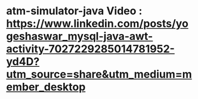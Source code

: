 # atm-simulator-java Video : https://www.linkedin.com/posts/yogeshaswar_mysql-java-awt-activity-7027229285014781952-yd4D?utm_source=share&utm_medium=member_desktop
